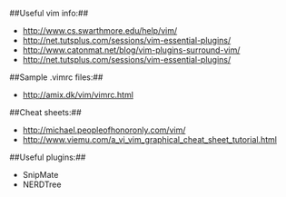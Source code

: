 ##Useful vim info:##

* http://www.cs.swarthmore.edu/help/vim/
* http://net.tutsplus.com/sessions/vim-essential-plugins/ 
* http://www.catonmat.net/blog/vim-plugins-surround-vim/
* http://net.tutsplus.com/sessions/vim-essential-plugins/

##Sample .vimrc files:##
* http://amix.dk/vim/vimrc.html

##Cheat sheets:##
* http://michael.peopleofhonoronly.com/vim/
* http://www.viemu.com/a_vi_vim_graphical_cheat_sheet_tutorial.html

##Useful plugins:##
* SnipMate
* NERDTree
